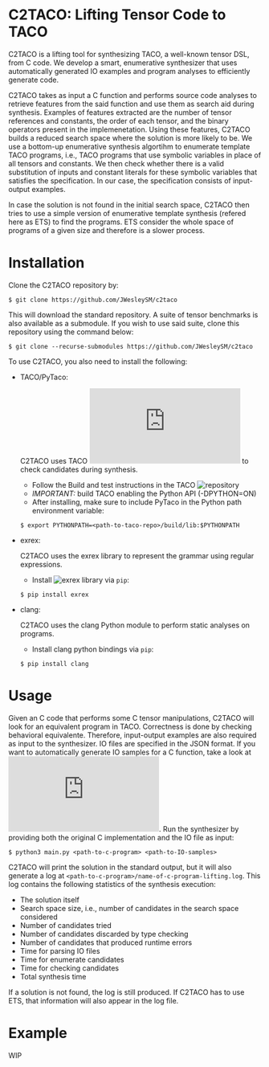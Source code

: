 # C2TACO: Lifting Tensor Code to TACO

C2TACO is a lifting tool for synthesizing TACO, a well-known tensor DSL, from C code. We develop a smart, enumerative synthesizer that uses automatically generated IO examples and program analyses to efficiently generate code. 

C2TACO takes as input a C function and performs source code analyses to retrieve features from the said function and use them as search aid during synthesis. Examples of features extracted are the number of tensor references and constants, the order of each tensor, and the binary operators present in the implemenetation. Using these features, C2TACO builds a reduced search space where the solution is more likely to be. We use a bottom-up enumerative synthesis algortihm to enumerate template TACO programs, i.e., TACO programs that use symbolic variables in place of all tensors and constants. We then check whether there is a valid substitution of inputs and constant literals for these symbolic variables that satisfies the specification. In our case, the specification consists of input-output examples.

In case the solution is not found in the initial search space, C2TACO then tries to use a simple version of enumerative template synthesis (refered here as ETS) to find the programs. ETS consider the whole space of programs of a given size and therefore is a slower process.

# Installation

Clone the C2TACO repository by:

```
$ git clone https://github.com/JWesleySM/c2taco
```
This will download the standard repository. A suite of tensor benchmarks is also available as a submodule. If you wish to use said suite, clone this repository using the command below:

```
$ git clone --recurse-submodules https://github.com/JWesleySM/c2taco
```

To use C2TACO, you also need to install the following:

- TACO/PyTaco:

  C2TACO uses TACO ![Python API](https://tensor-compiler.org/docs/pytensors.html) to check candidates during synthesis.

  * Follow the Build and test instructions in the TACO ![repository](https://github.com/tensor-compiler/taco)
  * *IMPORTANT:* build TACO enabling the Python API (-DPYTHON=ON)
  * After installing, make sure to include PyTaco in the Python path environment variable:
  ```
  $ export PYTHONPATH=<path-to-taco-repo>/build/lib:$PYTHONPATH
  ```

- exrex:

  C2TACO uses the exrex library to represent the grammar using regular expressions.

  * Install ![exrex library](https://github.com/asciimoo/exrex) via `pip`:

  ```
  $ pip install exrex
  ````
- clang:

  C2TACO uses the clang Python module to perform static analyses on programs.

  * Install clang python bindings via `pip`:

  ```
  $ pip install clang
  ```
    
# Usage

Given an C code that performs some C tensor manipulations, C2TACO will look for an equivalent program in TACO. Correctness is done by checking behavioral equivalente. Therefore, input-output examples are also required as input to the synthesizer. IO files are specified in the JSON format. If you want to automatically generate IO samples for a C function, take a look at ![instructions](https://github.com/JWesleySM/c2taco/blob/main/io_gen/README.md). Run the synthesizer by providing both the original C implementation and the IO file as input:

```
$ python3 main.py <path-to-c-program> <path-to-IO-samples>
```

C2TACO will print the solution in the standard output, but it will also generate a log at `<path-to-c-program>/name-of-c-program-lifting.log`. This log contains the following statistics of the synthesis execution:

* The solution itself
* Search space size, i.e., number of candidates in the search space considered
* Number of candidates tried
* Number of candidates discarded by type checking
* Number of candidates that produced runtime errors
* Time for parsing IO files
* Time for enumerate candidates
* Time for checking candidates
* Total synthesis time

If a solution is not found, the log is still produced. If C2TACO has to use ETS, that information will also appear in the log file.

# Example
WIP
